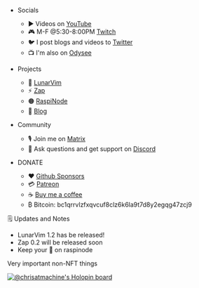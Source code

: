 - Socials
  - ▶️ Videos on [YouTube](https://www.youtube.com/channel/UCS97tchJDq17Qms3cux8wcA)
  - 🎮 M-F @5:30-8:00PM [Twitch](https://www.twitch.tv/chrisatmachine)
  - 🐦 I post blogs and videos to [Twitter](https://twitter.com/chrisatmachine) 
  - 📺 I'm also on [Odysee](https://odysee.com/@chrisatmachine:f)

- Projects
  - 🌙 [LunarVim](https://www.lunarvim.org)
  - ⚡ [Zap](https://www.zapzsh.org)
  - 🟠 [RaspiNode](https://raspinode.org)
  - 📔 [Blog](https://www.chrisatmachine.com/)

- Community
  - 🎙️ Join me on [Matrix](https://matrix.to/#/#the-machine:matrix.org)
  - 🔌 Ask questions and get support on [Discord](https://discord.gg/Xb9B4Ny)

- DONATE
  - ❤️ [Github Sponsors](https://github.com/sponsors/ChristianChiarulli)
  - 💳 [Patreon](https://www.patreon.com/chrisatmachine)
  - ☕ [Buy me a coffee](https://www.buymeacoffee.com/chrisatmachine) 
  - ₿  Bitcoin: bc1qrrvlzfxqvcuf8clz6k6la9t7d8y2egqg47zcj9
  


🗒️ Updates and Notes
  - LunarVim 1.2 has be released!
  - Zap 0.2 will be released soon
  - Keep your 👀 on raspinode

Very important non-NFT things

[![@chrisatmachine's Holopin board](https://holopin.io/api/user/board?user=chrisatmachine)](https://holopin.io/@chrisatmachine)

